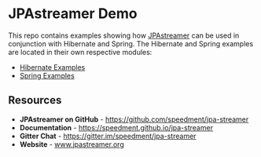 # JPAstreamer Demo

This repo contains examples showing how [JPAstreamer](https://github.com/speedment/jpa-streamer) can be used in conjunction
with Hibernate and Spring. The Hibernate and Spring examples are located in their own respective modules:

* [Hibernate Examples](hibernate)
* [Spring Examples](spring)

## Resources
- **JPAstreamer on GitHub** - https://github.com/speedment/jpa-streamer
- **Documentation** - https://speedment.github.io/jpa-streamer
- **Gitter Chat** - https://gitter.im/speedment/jpa-streamer
- **Website** - www.jpastreamer.org


